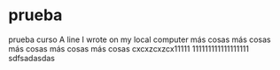 # prueba
prueba curso
A line I wrote on my local computer
más cosas
más cosas
más cosas
más cosas
más cosas
cxcxzcxzcx11111
111111111111111111
sdfsadasdas